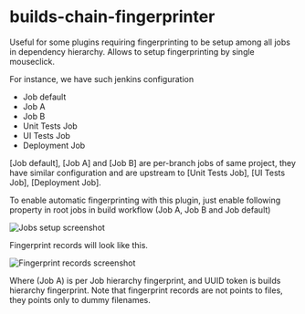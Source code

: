 builds-chain-fingerprinter
==========================

 Useful for some plugins requiring fingerprinting to be setup among all jobs in dependency hierarchy. Allows to setup fingerprinting by single mouseclick.
 
 For instance, we have such jenkins configuration
- Job default
- Job A
- Job B
- Unit Tests Job
- UI Tests Job
- Deployment Job



[Job default], [Job A] and [Job B] are per-branch jobs of same project, they have similar configuration and are upstream to [Unit Tests Job], [UI Tests Job], [Deployment Job].

To enable automatic fingerprinting with this plugin, just enable following property in root jobs in build workflow (Job A, Job B and Job default)

![Jobs setup screenshot](https://github.com/downloads/advantiss/builds-chain-fingerprinter/automatic-fingerprinting.png)

Fingerprint records will look like this. 

![Fingerprint records screenshot](https://github.com/downloads/advantiss/builds-chain-fingerprinter/automatic-fingerprinting-recorded.png)

Where (Job A) is per Job hierarchy fingerprint, and UUID token is builds hierarchy fingerprint. Note that fingerprint records are not points to files, they points only to dummy filenames.


